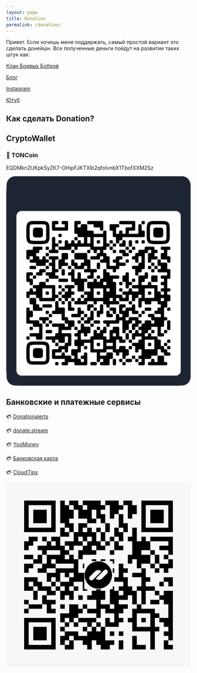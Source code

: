 ```yaml
---
layout: page
title: Donation
permalink: /donation/
---
```

Привет.
Если хочешь меня поддержать, самый простой вариант это сделать донейшн. Все полученные деньги пойдут на развитие таких штук как:

[Клан Боевых Бобров](https://t.me/beaverclan)

[Блог](https://blog.tatarinovms.ru)

[Instagram](http://instagram.com/tatarinovms)

[Ютуб](https://www.youtube.com/channel/UCBRwhdCwQRdgYz2zXadNXEg)

## Как сделать Donation?

## CryptoWallet

### 💎 TONCoin 

EQDMkn2UKpkSyZK7-OHipFJKTXlb2qfoIvnbX1TbofXXM2Sz

![](https://raw.githubusercontent.com/tatarinovms/tatarinovms.github.io/master/images/donation/TonCoin.png)

## Банковские и платежные сервисы

💳 [Donationalerts](http://www.donationalerts.ru/r/tatarinovms)

💳 [donate.stream](https://donate.stream/donate_6367a0f19a730)

💳 [YooMoney](https://yoomoney.ru/to/410013980054903) 

💳 [Банковская карта](https://www.tinkoff.ru/rm/tatarinov.maksim1/7PGUE43434/)

💳 [CloudTips](https://pay.cloudtips.ru/p/fdd4b52c)


![](https://raw.githubusercontent.com/tatarinovms/tatarinovms.github.io/master/images/donation/qrCode.png)

